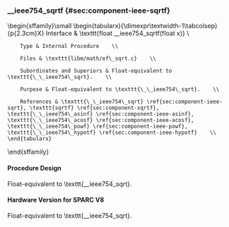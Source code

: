 ### \_\_ieee754\_sqrtf {#sec:component-ieee-sqrtf}

\begin{sffamily}\small
	\begin{tabularx}{\dimexpr\textwidth-1\tabcolsep}{p{2.3cm}X}
		Interface       & \texttt{float \_\_ieee754\_sqrtf(float x)} \\ 
		
		Type & Internal Procedure    \\ 
		
		Files & \texttt{libm/math/ef\_sqrt.c}    \\ 
		
		Subordinates and Superiors & Float-equivalent to \texttt{\_\_ieee754\_sqrt}.    \\ 
		
		Purpose & Float-equivalent to \texttt{\_\_ieee754\_sqrt}.    \\ 
		
		References & \texttt{\_\_ieee754\_sqrt} \ref{sec:component-ieee-sqrt}, \texttt{sqrtf} \ref{sec:component-sqrtf}, \texttt{\_\_ieee754\_asinf} \ref{sec:component-ieee-asinf}, \texttt{\_\_ieee754\_acosf} \ref{sec:component-ieee-acosf}, \texttt{\_\_ieee754\_powf} \ref{sec:component-ieee-powf}, \texttt{\_\_ieee754\_hypotf} \ref{sec:component-ieee-hypotf}    \\ 
	\end{tabularx}
\end{sffamily}

#### Procedure Design

Float-equivalent to \texttt{\_\_ieee754\_sqrt}.

#### Hardware Version for SPARC V8
Float-equivalent to \texttt{\_\_ieee754\_sqrt}.